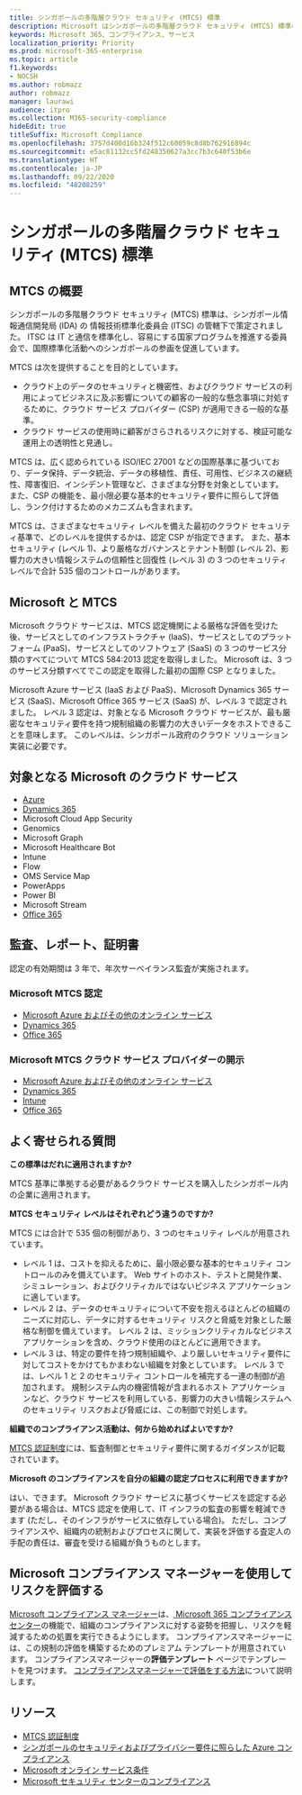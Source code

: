 ```yaml
---
title: シンガポールの多階層クラウド セキュリティ (MTCS) 標準
description: Microsoft はシンガポールの多階層クラウド セキュリティ (MTCS) 標準の認定をすでに取得しています。
keywords: Microsoft 365、コンプライアンス、サービス
localization_priority: Priority
ms.prod: microsoft-365-enterprise
ms.topic: article
f1.keywords:
- NOCSH
ms.author: robmazz
author: robmazz
manager: laurawi
audience: itpro
ms.collection: M365-security-compliance
hideEdit: true
titleSuffix: Microsoft Compliance
ms.openlocfilehash: 3757d400d16b324f512c60059c8d8b762916894c
ms.sourcegitcommit: e5ac81132cc5fd248350627a3cc7b3c640f53b6e
ms.translationtype: HT
ms.contentlocale: ja-JP
ms.lasthandoff: 09/22/2020
ms.locfileid: "48208259"
---
```

# <a name="multi-tier-cloud-security-mtcs-standard-for-singapore"></a>シンガポールの多階層クラウド セキュリティ (MTCS) 標準

## <a name="mtcs-overview"></a>MTCS の概要

シンガポールの多階層クラウド セキュリティ (MTCS) 標準は、シンガポール情報通信開発局 (IDA) の 情報技術標準化委員会 (ITSC) の管轄下で策定されました。 ITSC は IT と通信を標準化し、容易にする国家プログラムを推進する委員会で、国際標準化活動へのシンガポールの参画を促進しています。

MTCS は次を提供することを目的としています。

- クラウド上のデータのセキュリティと機密性、およびクラウド サービスの利用によってビジネスに及ぶ影響についての顧客の一般的な懸念事項に対処するために、クラウド サービス プロバイダー (CSP) が適用できる一般的な基準。
- クラウド サービスの使用時に顧客がさらされるリスクに対する、検証可能な運用上の透明性と見通し。

MTCS は、広く認められている ISO/IEC 27001 などの国際基準に基づいており、データ保持、データ統治、データの移植性、責任、可用性、ビジネスの継続性、障害復旧、インシデント管理など、さまざまな分野を対象としています。 また、CSP の機能を、最小限必要な基本的セキュリティ要件に照らして評価し、ランク付けするためのメカニズムも含まれます。

MTCS は、さまざまなセキュリティ レベルを備えた最初のクラウド セキュリティ基準で、どのレベルを提供するかは、認定 CSP が指定できます。 また、基本セキュリティ (レベル 1)、より厳格なガバナンスとテナント制御 (レベル 2)、影響力の大きい情報システムの信頼性と回復性 (レベル 3) の 3 つのセキュリティ レベルで合計 535 個のコントロールがあります。

## <a name="microsoft-and-mtcs"></a>Microsoft と MTCS

Microsoft クラウド サービスは、MTCS 認定機関による厳格な評価を受けた後、サービスとしてのインフラストラクチャ (IaaS)、サービスとしてのプラットフォーム (PaaS)、サービスとしてのソフトウェア (SaaS) の 3 つのサービス分類のすべてについて MTCS 584:2013 認定を取得しました。 Microsoft は、3 つのサービス分類すべてでこの認定を取得した最初の国際 CSP となりました。

Microsoft Azure サービス (IaaS および PaaS)、Microsoft Dynamics 365 サービス (SaaS)、Microsoft Office 365 サービス (SaaS) が、レベル 3 で認定されました。 レベル 3 認定は、対象となる Microsoft クラウド サービスが、最も厳密なセキュリティ要件を持つ規制組織の影響力の大きいデータをホストできることを意味します。 このレベルは、シンガポール政府のクラウド ソリューション実装に必要です。

## <a name="microsoft-in-scope-cloud-services"></a>対象となる Microsoft のクラウド サービス

- [Azure](https://go.microsoft.com/fwlink/p/?linkid=2092718)
- [Dynamics 365](https://go.microsoft.com/fwlink/p/?linkid=2051700)
- Microsoft Cloud App Security
- Genomics
- Microsoft Graph
- Microsoft Healthcare Bot
- Intune
- Flow
- OMS Service Map
- PowerApps
- Power BI
- Microsoft Stream
- [Office 365](https://go.microsoft.com/fwlink/p/?LinkID=2077751)

## <a name="audits-reports-and-certificates"></a>監査、レポート、証明書

認定の有効期間は 3 年で、年次サーベイランス監査が実施されます。

### <a name="microsoft-mtcs-certification"></a>Microsoft MTCS 認定

- [Microsoft Azure およびその他のオンライン サービス](https://go.microsoft.com/fwlink/p/?linkid=2092614)
- [Dynamics 365](https://go.microsoft.com/fwlink/p/?linkid=2092451)
- [Office 365](https://go.microsoft.com/fwlink/p/?linkid=2092719)

### <a name="microsoft-mtcs-cloud-service-provider-disclosure"></a>Microsoft MTCS クラウド サービス プロバイダーの開示

- [Microsoft Azure およびその他のオンライン サービス](https://go.microsoft.com/fwlink/p/?linkid=2092614)
- [Dynamics 365](https://go.microsoft.com/fwlink/p/?linkid=2092720)
- [Intune](https://go.microsoft.com/fwlink/p/?linkid=2099397)
- [Office 365](https://go.microsoft.com/fwlink/p/?linkid=2092550)

## <a name="frequently-asked-questions"></a>よく寄せられる質問

**この標準はだれに適用されますか?**

MTCS 基準に準拠する必要があるクラウド サービスを購入したシンガポール内の企業に適用されます。

**MTCS セキュリティ レベルはそれぞれどう違うのですか?**

MTCS には合計で 535 個の制御があり、3 つのセキュリティ レベルが用意されています。

- レベル 1 は、コストを抑えるために、最小限必要な基本的セキュリティ コントロールのみを備えています。 Web サイトのホスト、テストと開発作業、シミュレーション、およびクリティカルではないビジネス アプリケーションに適しています。
- レベル 2 は、データのセキュリティについて不安を抱えるほとんどの組織のニーズに対応し、データに対するセキュリティ リスクと脅威を対象とした厳格な制御を備えています。 レベル 2 は、ミッションクリティカルなビジネス アプリケーションを含め、クラウド使用のほとんどに適用できます。
- レベル 3 は、特定の要件を持つ規制組織や、より厳しいセキュリティ要件に対してコストをかけてもかまわない組織を対象としています。 レベル 3 では、レベル 1 と 2 のセキュリティ コントロールを補完する一連の制御が追加されます。 規制システム内の機密情報が含まれるホスト アプリケーションなど、クラウド サービスを利用している、影響力の大きい情報システムへのセキュリティ リスクおよび脅威には、この制御で対処します。

**組織でのコンプライアンス活動は、何から始めればよいですか?**

[MTCS 認証制度](https://go.microsoft.com/fwlink/p/?linkid=2099490)には、監査制御とセキュリティ要件に関するガイダンスが記載されています。

**Microsoft のコンプライアンスを自分の組織の認定プロセスに利用できますか?**

はい、できます。 Microsoft クラウド サービスに基づくサービスを認定する必要がある場合は、MTCS 認定を使用して、IT インフラの監査の影響を軽減できます (ただし、そのインフラがサービスに依存している場合)。 ただし、コンプライアンスや、組織内の統制およびプロセスに関して、実装を評価する査定人の手配の責任は、審査を受ける組織が負うものとします。

## <a name="use-microsoft-compliance-manager-to-assess-your-risk"></a>Microsoft コンプライアンス マネージャーを使用してリスクを評価する

[Microsoft コンプライアンス マネージャー](compliance-manager.md)は、[ Microsoft 365 コンプライアンス センター](microsoft-365-compliance-center.md)の機能で、組織のコンプライアンスに対する姿勢を把握し、リスクを軽減するための処置を実行できるようにします。 コンプライアンスマネージャーには、この規制の評価を構築するためのプレミアム テンプレートが用意されています。 コンプライアンスマネージャーの**評価テンプレート** ページでテンプレートを見つけます。 [コンプライアンスマネージャーで評価をする方法](compliance-manager-assessments.md)について説明します。

## <a name="resources"></a>リソース

- [MTCS 認証制度](https://go.microsoft.com/fwlink/p/?linkid=2092918)
- [シンガポールのセキュリティおよびプライバシー要件に照らした Azure コンプライアンス](https://aka.ms/azurecompliancesingapore)
- [Microsoft オンライン サービス条件](https://aka.ms/Online-Services-Terms)
- [Microsoft セキュリティ センターのコンプライアンス](https://www.microsoft.com/trust-center/compliance/compliance-overview)
